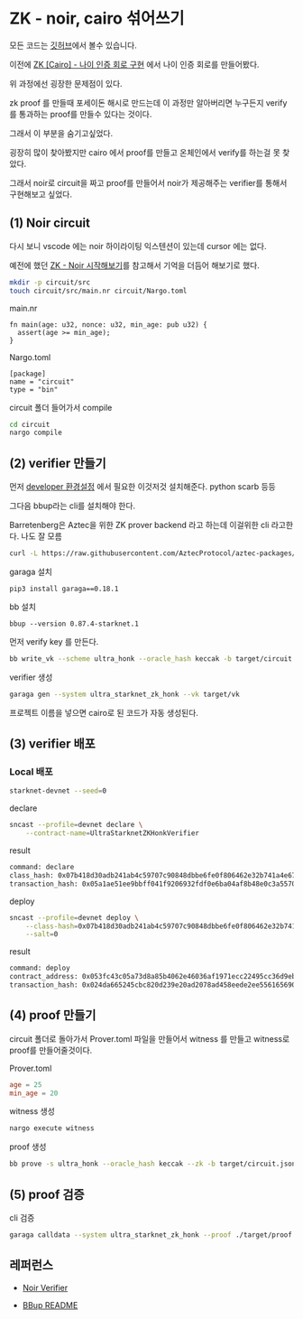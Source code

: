 # ZK - noir, cairo 섞어쓰기

모든 코드는 [깃허브](https://github.com/TeTedo/blog-code/tree/main/zk-noir-cairo)에서 볼수 있습니다.

이전에 [ZK [Cairo] - 나이 인증 회로 구현](https://github.com/TeTedo/blog-code/tree/main/zk-cairo-age-verify) 에서 나이 인증 회로를 만들어봤다.

위 과정에선 굉장한 문제점이 있다.

zk proof 를 만들때 포세이돈 해시로 만드는데 이 과정만 알아버리면 누구든지 verify를 통과하는 proof를 만들수 있다는 것이다.

그래서 이 부분을 숨기고싶었다.

굉장히 많이 찾아봤지만 cairo 에서 proof를 만들고 온체인에서 verify를 하는걸 못 찾았다.

그래서 noir로 circuit을 짜고 proof를 만들어서 noir가 제공해주는 verifier를 통해서 구현해보고 싶었다.

## (1) Noir circuit

다시 보니 vscode 에는 noir 하이라이팅 익스텐션이 있는데 cursor 에는 없다.

예전에 했던 [ZK - Noir 시작해보기](https://github.com/TeTedo/blog-code/tree/main/zk-start-noir)를 참고해서 기억을 더듬어 해보기로 했다.

```bash
mkdir -p circuit/src
touch circuit/src/main.nr circuit/Nargo.toml
```

main.nr

```nr
fn main(age: u32, nonce: u32, min_age: pub u32) {
  assert(age >= min_age);
}
```

Nargo.toml

```
[package]
name = "circuit"
type = "bin"
```

circuit 폴더 들어가서 compile

```bash
cd circuit
nargo compile
```

## (2) verifier 만들기

먼저 [developer 환경설정](https://garaga.gitbook.io/garaga/installation) 에서 필요한 이것저것 설치해준다. python scarb 등등

그다음 bbup라는 cli를 설치해야 한다.

Barretenberg은 Aztec을 위한 ZK prover backend 라고 하는데 이걸위한 cli 라고한다. 나도 잘 모름

```bash
curl -L https://raw.githubusercontent.com/AztecProtocol/aztec-packages/refs/heads/master/barretenberg/bbup/install | bash
```

garaga 설치

```
pip3 install garaga==0.18.1
```

bb 설치

```
bbup --version 0.87.4-starknet.1
```

먼저 verify key 를 만든다.

```bash
bb write_vk --scheme ultra_honk --oracle_hash keccak -b target/circuit.json -o target
```

verifier 생성

```bash
garaga gen --system ultra_starknet_zk_honk --vk target/vk
```

프로젝트 이름을 넣으면 cairo로 된 코드가 자동 생성된다.

## (3) verifier 배포

### Local 배포

```bash
starknet-devnet --seed=0
```

declare

```bash
sncast --profile=devnet declare \
    --contract-name=UltraStarknetZKHonkVerifier
```

result

```bash
command: declare
class_hash: 0x07b418d30adb241ab4c59707c90848dbbe6fe0f806462e32b741a4e67a83c974
transaction_hash: 0x05a1ae51ee9bbff041f9206932fdf0e6ba04af8b48e0c3a557069b74b911cb12
```

deploy

```bash
sncast --profile=devnet deploy \
    --class-hash=0x07b418d30adb241ab4c59707c90848dbbe6fe0f806462e32b741a4e67a83c974 \
    --salt=0
```

result

```bash
command: deploy
contract_address: 0x053fc43c05a73d8a85b4062e46036af1971ecc22495cc36d9ebdf656950e871d
transaction_hash: 0x024da665245cbc820d239e20ad2078ad458eede2ee556165690218247100bb96
```

## (4) proof 만들기

circuit 폴더로 돌아가서 Prover.toml 파일을 만들어서 witness 를 만들고 witness로 proof를 만들어줄것이다.

Prover.toml

```toml
age = 25
min_age = 20
```

witness 생성

```bash
nargo execute witness
```

proof 생성

```bash
bb prove -s ultra_honk --oracle_hash keccak --zk -b target/circuit.json -w target/witness.gz -o target/
```

## (5) proof 검증

cli 검증

```bash
garaga calldata --system ultra_starknet_zk_honk --proof ./target/proof --vk ./target/vk
```

## 레퍼런스

- [Noir Verifier](https://garaga.gitbook.io/garaga/smart-contract-generators/noir)

- [BBup README](https://github.com/AztecProtocol/aztec-packages/blob/master/barretenberg/bbup/README.md)

